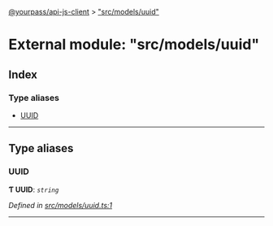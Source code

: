 [@yourpass/api-js-client](../README.md) > ["src/models/uuid"](../modules/_src_models_uuid_.md)

# External module: "src/models/uuid"

## Index

### Type aliases

* [UUID](_src_models_uuid_.md#uuid)

---

## Type aliases

<a id="uuid"></a>

###  UUID

**Ƭ UUID**: *`string`*

*Defined in [src/models/uuid.ts:1](https://github.com/yourpass/yourpass-api-js-client/blob/4c01e04/src/models/uuid.ts#L1)*

___

